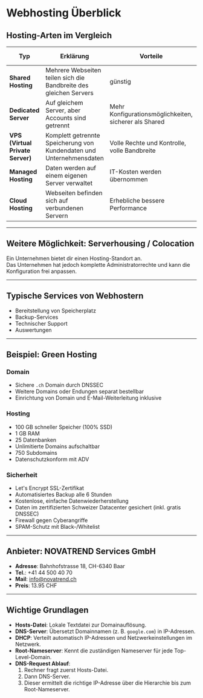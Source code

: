 # Webhosting Überblick

## Hosting-Arten im Vergleich

| Typ                       | Erklärung                                                                 | Vorteile                                                   | Nachteile                                                                 | Beste Eignung               | Beispiel Anbieter       |
|---------------------------|---------------------------------------------------------------------------|------------------------------------------------------------|---------------------------------------------------------------------------|-----------------------------|-------------------------|
| **Shared Hosting**        | Mehrere Webseiten teilen sich die Bandbreite des gleichen Servers         | günstig                                                    | Sicherheit und Performancebeschränkung                                   | Für privaten Gebrauch       | Ionos                   |
| **Dedicated Server**      | Auf gleichem Server, aber Accounts sind getrennt                          | Mehr Konfigurationsmöglichkeiten, sicherer als Shared      | –                                                                         | –                           | Hetzner                 |
| **VPS (Virtual Private Server)** | Komplett getrennte Speicherung von Kundendaten und Unternehmensdaten | Volle Rechte und Kontrolle, volle Bandbreite               | –                                                                         | –                           | Contabo                 |
| **Managed Hosting**       | Daten werden auf einem eigenen Server verwaltet                           | IT-Kosten werden übernommen                                | Keine volle Kontrolle über Hardware, eingeschränkte Konfigurationsmöglichkeiten | Serverüberwachung           | Kinsta                  |
| **Cloud Hosting**         | Webseiten befinden sich auf verbundenen Servern                           | Erhebliche bessere Performance                             | Datensicherheit                                                           | –                           | Amazon Web Services     |

---

## Weitere Möglichkeit: Serverhousing / Colocation

Ein Unternehmen bietet dir einen Hosting-Standort an.  
Das Unternehmen hat jedoch komplette Administratorrechte und kann die Konfiguration frei anpassen.

---

## Typische Services von Webhostern

- Bereitstellung von Speicherplatz  
- Backup-Services  
- Technischer Support  
- Auswertungen  

---

## Beispiel: Green Hosting

### Domain
- Sichere `.ch` Domain durch DNSSEC  
- Weitere Domains oder Endungen separat bestellbar  
- Einrichtung von Domain und E-Mail-Weiterleitung inklusive  

### Hosting
- 100 GB schneller Speicher (100% SSD)  
- 1 GB RAM  
- 25 Datenbanken  
- Unlimitierte Domains aufschaltbar  
- 750 Subdomains  
- Datenschutzkonform mit ADV  

### Sicherheit
- Let's Encrypt SSL-Zertifikat  
- Automatisiertes Backup alle 6 Stunden  
- Kostenlose, einfache Datenwiederherstellung  
- Daten im zertifizierten Schweizer Datacenter gesichert (inkl. gratis DNSSEC)  
- Firewall gegen Cyberangriffe  
- SPAM-Schutz mit Black-/Whitelist  

---

## Anbieter: NOVATREND Services GmbH

- **Adresse**: Bahnhofstrasse 18, CH-6340 Baar  
- **Tel.**: +41 44 500 40 70  
- **Mail**: info@novatrend.ch  
- **Preis**: 13.95 CHF  

---

## Wichtige Grundlagen

- **Hosts-Datei**: Lokale Textdatei zur Domainauflösung.  
- **DNS-Server**: Übersetzt Domainnamen (z. B. `google.com`) in IP-Adressen.  
- **DHCP**: Verteilt automatisch IP-Adressen und Netzwerkeinstellungen im Netzwerk.  
- **Root-Nameserver**: Kennt die zuständigen Nameserver für jede Top-Level-Domain.  
- **DNS-Request Ablauf**:  
  1. Rechner fragt zuerst Hosts-Datei.  
  2. Dann DNS-Server.  
  3. Dieser ermittelt die richtige IP-Adresse über die Hierarchie bis zum Root-Nameserver.  
